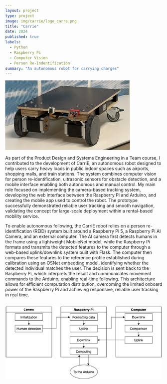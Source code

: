 ```yaml
---
layout: project
type: project
image: img/carrie/logo_carre.png
title: "Carrie"
date: 2024
published: true
labels:
  - Python
  - Raspberry Pi
  - Computer Vision
  - Person Re-Indentification
summary: "An autonomous robot for carrying charges"
---
```


<img class="img-fluid d-block mx-auto" 
     src="../img/carrie/robot.jpg" 
     style="max-width: 400px; height: auto;">


As part of the Product Design and Systems Engineering in a Team course, I contributed to the development of CarriE, an autonomous robot designed to help users carry heavy loads in public indoor spaces such as airports, shopping malls, and train stations. The system combines computer vision for person re-identification, ultrasonic sensors for obstacle detection, and a mobile interface enabling both autonomous and manual control. My main role focused on implementing the camera-based tracking system, developing the web interface between the Raspberry Pi and Arduino, and creating the mobile app used to control the robot. The prototype successfully demonstrated reliable user tracking and smooth navigation, validating the concept for large-scale deployment within a rental-based mobility service.




To enable autonomous following, the CarriE robot relies on a person re-identification (REID) system built around a Raspberry Pi 5, a Raspberry Pi AI Camera, and an external computer. The AI camera first detects humans in the frame using a lightweight MobileNet model, while the Raspberry Pi formats and transmits the detected features to the computer through a web-based uplink/downlink system built with Flask. The computer then compares these features to the reference profile established during calibration using an OSNet embedding model, identifying whether the detected individual matches the user. The decision is sent back to the Raspberry Pi, which interprets the result and communicates movement commands to the Arduino, enabling real-time following. This architecture allows for efficient computation distribution, overcoming the limited onboard power of the Raspberry Pi and achieving responsive, reliable user tracking in real time.


<p align="center">
  <img src="../img/carrie/comm.png" alt="Communication architecture between camera, Raspberry Pi and computer" style="max-width: 500px; margin-top: 1rem;">
</p>